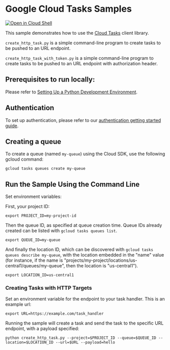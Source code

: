 # Google Cloud Tasks Samples

[![Open in Cloud Shell][shell_img]][shell_link]

[shell_img]: http://gstatic.com/cloudssh/images/open-btn.png
[shell_link]: https://console.cloud.google.com/cloudshell/open?git_repo=https://github.com/GoogleCloudPlatform/python-docs-samples&page=editor&open_in_editor=tasks/README.md

This sample demonstrates how to use the
[Cloud Tasks](https://cloud.google.com/tasks/docs/) client library.

`create_http_task.py` is a simple command-line program to create
tasks to be pushed to an URL endpoint.

`create_http_task_with_token.py` is a simple command-line program to create
tasks to be pushed to an URL endpoint with authorization header.

## Prerequisites to run locally:

Please refer to [Setting Up a Python Development Environment](https://cloud.google.com/python/setup).

## Authentication

To set up authentication, please refer to our
[authentication getting started guide](https://cloud.google.com/docs/authentication/getting-started).

## Creating a queue

To create a queue (named `my-queue`) using the Cloud SDK, use the following
gcloud command:

```
gcloud tasks queues create my-queue
```

## Run the Sample Using the Command Line

Set environment variables:

First, your project ID:

```
export PROJECT_ID=my-project-id
```

Then the queue ID, as specified at queue creation time. Queue IDs already
created can be listed with `gcloud tasks queues list`.

```
export QUEUE_ID=my-queue
```

And finally the location ID, which can be discovered with
`gcloud tasks queues describe my-queue`, with the location embedded in
the "name" value (for instance, if the name is
"projects/my-project/locations/us-central1/queues/my-queue", then the
location is "us-central1").

```
export LOCATION_ID=us-central1
```

### Creating Tasks with HTTP Targets

Set an environment variable for the endpoint to your task handler. This is an
example url:
```
export URL=https://example.com/task_handler
```

Running the sample will create a task and send the task to the specific URL
endpoint, with a payload specified:

```
python create_http_task.py --project=$PROJECT_ID --queue=$QUEUE_ID --location=$LOCATION_ID --url=$URL --payload=hello
```

